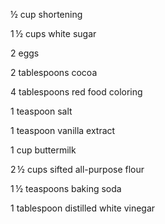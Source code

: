½ cup shortening

1 ½ cups white sugar

2 eggs

2 tablespoons cocoa

4 tablespoons red food coloring

1 teaspoon salt

1 teaspoon vanilla extract

1 cup buttermilk

2 ½ cups sifted all-purpose flour

1 ½ teaspoons baking soda

1 tablespoon distilled white vinegar
